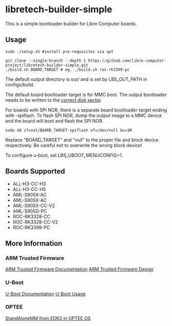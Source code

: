 # libretech-builder-simple

This is a simple bootloader builder for Libre Computer boards.

## Usage

	sudo ./setup.sh #install pre-requisites via apt

	git clone --single-branch --depth 1 https://github.com/libre-computer-project/libretech-builder-simple.git
	./build.sh BOARD_TARGET # eg. ./build.sh roc-rk3399-pc

The default output directory is out/ and is set by LBS_OUT_PATH in configs/build.

The default board bootloader target is for MMC boot. The output bootloader needs to be written to the [correct disk sector](https://github.com/libre-computer-project/libretech-flash-tool/blob/master/lib/bootloader.sh#L5).

For boards with SPI NOR, there is a separate board bootloader target ending with -spiflash.
To flash SPI NOR, dump the output image to a MMC device and the board will boot and flash the SPI NOR.

	sudo dd if=out/BOARD_TARGET-spiflash of=/dev/null bs=1M

Replace "BOARD_TARGET" and "null" to the proper file and block device respectively. Be careful not to overwrite the wrong block device!

To configure u-boot, set LBS_UBOOT_MENUCONFIG=1.

## Boards Supported

* ALL-H3-CC-H3
* ALL-H3-CC-H5
* AML-S805X-AC
* AML-S905X-AC
* AML-S905X-CC-V2
* AML-S905D-PC
* ROC-RK3328-CC
* ROC-RK3328-CC-V2
* ROC-RK3399-PC

## More Information

### ARM Trusted Firmware
[ARM Trusted Firmware Documentation](https://trustedfirmware-a.readthedocs.io/en/latest/plat/index.html)
[ARM Trusted Firmware Design](https://trustedfirmware-a.readthedocs.io/en/latest/design/firmware-design.html)

### U-Boot
[U-Boot Documentation](https://u-boot.readthedocs.io/en/latest/board/index.html)
[U-Boot Usage](https://u-boot.readthedocs.io/en/latest/usage/index.html)

### OPTEE
[StandAloneMM from EDK2 in OPTEE OS](https://optee.readthedocs.io/en/latest/building/efi_vars/stmm.html)

